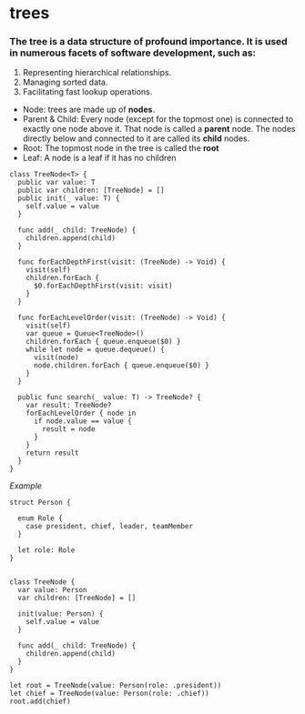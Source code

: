 # trees
### The tree is a data structure of profound importance. It is used in numerous facets of software development, such as:
1. Representing hierarchical relationships.
2. Managing sorted data.
3. Facilitating fast lookup operations.

* Node: trees are made up of **nodes**.
* Parent & Child: Every node (except for the topmost one) is connected to exactly one node above it. That node is called a **parent** node. The nodes directly below and connected to it are called its **child** nodes. 
* Root: The topmost node in the tree is called the **root**  
* Leaf: A node is a leaf if it has no children

```
class TreeNode<T> {
  public var value: T
  public var children: [TreeNode] = []
  public init(_ value: T) {
    self.value = value
  }
  
  func add(_ child: TreeNode) {
    children.append(child)
  }
  
  func forEachDepthFirst(visit: (TreeNode) -> Void) {
    visit(self)
    children.forEach {
      $0.forEachDepthFirst(visit: visit)
    }
  }
  
  func forEachLevelOrder(visit: (TreeNode) -> Void) {
    visit(self)
    var queue = Queue<TreeNode>()
    children.forEach { queue.enqueue($0) }
    while let node = queue.dequeue() {
      visit(node)
      node.children.forEach { queue.enqueue($0) }
    }
  }
  
  public func search(_ value: T) -> TreeNode? {
    var result: TreeNode?
    forEachLevelOrder { node in
      if node.value == value {
        result = node
      }
    }
    return result
  }
}
```

*Example*

```
struct Person {

  enum Role {
    case president, chief, leader, teamMember
  }

  let role: Role
}


class TreeNode {
  var value: Person
  var children: [TreeNode] = []

  init(value: Person) {
    self.value = value
  }

  func add(_ child: TreeNode) {
    children.append(child)
  }
}

let root = TreeNode(value: Person(role: .president))
let chief = TreeNode(value: Person(role: .chief))
root.add(chief)

```
